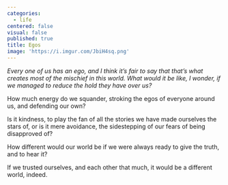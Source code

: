```yaml
---
categories:
  - life
centered: false
visual: false
published: true
title: Egos
image: 'https://i.imgur.com/JbiH4sq.png'
---
```

_Every one of us has an ego, and I think it’s fair to say
that that’s what creates most of the mischief in this world.
What would it be like, I wonder,
if we managed to reduce the hold 
they have over us?_


How much energy do we squander,
stroking the egos of everyone around us,
and defending our own?

Is it kindness,
to play the fan of all the stories
we have made ourselves the stars of,
or is it mere avoidance,
the sidestepping of our fears 
of being disapproved of?

How different would our world be
if we were always ready 
to give the truth,
and to hear it?

If we trusted ourselves, 
and each other
that much,
it would be a different world, 
indeed.